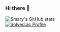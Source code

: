 ### Hi there 👋

![Smary's GitHub stats](https://github-readme-stats.vercel.app/api?username=Starfall-Yuna&theme=monokai&show_icons=true)
<br>
[![Solved.ac Profile](http://mazassumnida.wtf/api/v2/generate_badge?boj=백준아이디)](https://solved.ac/백준아이디/)

<!--
**Starfall-Yuna/Starfall-Yuna** is a ✨ _special_ ✨ repository because its `README.md` (this file) appears on your GitHub profile.

Here are some ideas to get you started:

- 🔭 I’m currently working on ...
- 🌱 I’m currently learning ...
- 👯 I’m looking to collaborate on ...
- 🤔 I’m looking for help with ...
- 💬 Ask me about ...
- 📫 How to reach me: ...
- 😄 Pronouns: ...
- ⚡ Fun fact: ...
-->
